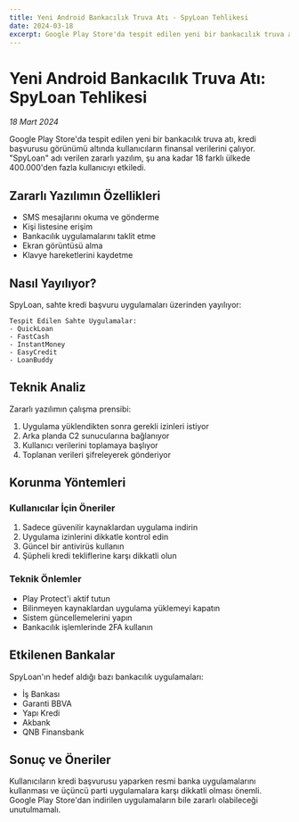 ```yaml
---
title: Yeni Android Bankacılık Truva Atı - SpyLoan Tehlikesi
date: 2024-03-18
excerpt: Google Play Store'da tespit edilen yeni bir bankacılık truva atı, kredi başvurusu görünümü altında kullanıcıların finansal verilerini çalıyor. SpyLoan adı verilen zararlı yazılım, şu ana kadar 18 farklı ülkede 400.000'den fazla kullanıcıyı etkiledi.
---
```


# Yeni Android Bankacılık Truva Atı: SpyLoan Tehlikesi

*18 Mart 2024*

Google Play Store'da tespit edilen yeni bir bankacılık truva atı, kredi başvurusu görünümü altında kullanıcıların finansal verilerini çalıyor. "SpyLoan" adı verilen zararlı yazılım, şu ana kadar 18 farklı ülkede 400.000'den fazla kullanıcıyı etkiledi.

## Zararlı Yazılımın Özellikleri

- SMS mesajlarını okuma ve gönderme
- Kişi listesine erişim
- Bankacılık uygulamalarını taklit etme
- Ekran görüntüsü alma
- Klavye hareketlerini kaydetme

## Nasıl Yayılıyor?

SpyLoan, sahte kredi başvuru uygulamaları üzerinden yayılıyor:

```text
Tespit Edilen Sahte Uygulamalar:
- QuickLoan
- FastCash
- InstantMoney
- EasyCredit
- LoanBuddy
```

## Teknik Analiz

Zararlı yazılımın çalışma prensibi:

1. Uygulama yüklendikten sonra gerekli izinleri istiyor
2. Arka planda C2 sunucularına bağlanıyor
3. Kullanıcı verilerini toplamaya başlıyor
4. Toplanan verileri şifreleyerek gönderiyor

## Korunma Yöntemleri

### Kullanıcılar İçin Öneriler
1. Sadece güvenilir kaynaklardan uygulama indirin
2. Uygulama izinlerini dikkatle kontrol edin
3. Güncel bir antivirüs kullanın
4. Şüpheli kredi tekliflerine karşı dikkatli olun

### Teknik Önlemler
- Play Protect'i aktif tutun
- Bilinmeyen kaynaklardan uygulama yüklemeyi kapatın
- Sistem güncellemelerini yapın
- Bankacılık işlemlerinde 2FA kullanın

## Etkilenen Bankalar

SpyLoan'ın hedef aldığı bazı bankacılık uygulamaları:
- İş Bankası
- Garanti BBVA
- Yapı Kredi
- Akbank
- QNB Finansbank

## Sonuç ve Öneriler

Kullanıcıların kredi başvurusu yaparken resmi banka uygulamalarını kullanması ve üçüncü parti uygulamalara karşı dikkatli olması önemli. Google Play Store'dan indirilen uygulamaların bile zararlı olabileceği unutulmamalı. 